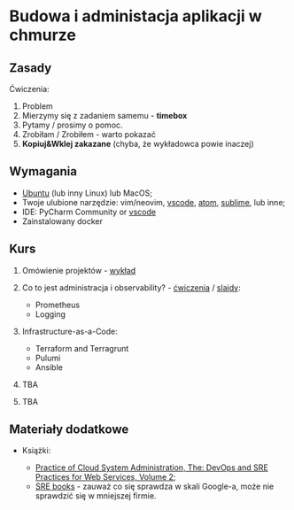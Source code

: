 # Budowa i administacja aplikacji w chmurze

## Zasady

Ćwiczenia:

1. Problem
2. Mierzymy się z zadaniem samemu - **timebox**
3. Pytamy / prosimy o pomoc.
4. Zrobiłam / Zrobiłem - warto pokazać
5. **Kopiuj&Wklej zakazane** (chyba, że wykładowca powie inaczej)

## Wymagania

- [Ubuntu](https://wiki.ubuntu.com/Releases) (lub inny Linux) lub MacOS;
- Twoje ulubione narzędzie: vim/neovim, [vscode](https://code.visualstudio.com/), [atom](https://atom.io/), [sublime](https://www.sublimetext.com/), lub inne;
- IDE: PyCharm Community or [vscode](https://code.visualstudio.com/)
- Zainstalowany docker

## Kurs

1. Omówienie projektów - [wykład](01_slides/index.pdf)

2. Co to jest administracja i observability? - [ćwiczenia](02_exercise/README.md) / [slajdy](02_slides/index.pdf):

   - Prometheus
   - Logging

3. Infrastructure-as-a-Code:

   - Terraform and Terragrunt
   - Pulumi
   - Ansible

4. TBA

5. TBA

## Materiały dodatkowe

- Książki:

  - [Practice of Cloud System Administration, The: DevOps and SRE Practices for Web Services, Volume 2](https://www.amazon.com/Practice-Cloud-System-Administration-Practices-ebook/dp/B00N7N2CRQ);
  - [SRE books](https://sre.google/books/) - zauważ co się sprawdza w skali Google-a, może nie sprawdzić się w mniejszej firmie.
